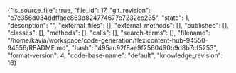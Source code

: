 {"is_source_file": true, "file_id": 17, "git_revision": "e7c356d034ddffacc863d824774677e7232cc235", "state": 1, "description": "", "external_files": [], "external_methods": [], "published": [], "classes": [], "methods": [], "calls": [], "search-terms": [], "filename": "/home/kavia/workspace/code-generation/flexicontent-hub-94550-94556/README.md", "hash": "495ac92f8ae9f2560490b9d8b7cf5253", "format-version": 4, "code-base-name": "default", "knowledge_revision": 16}